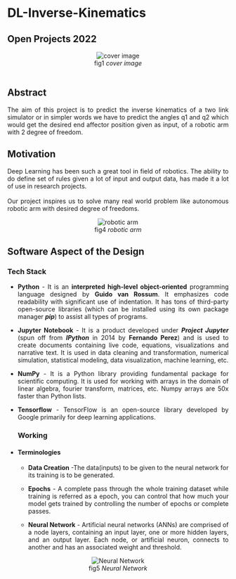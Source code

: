 # DL-Inverse-Kinematics
## Open Projects 2022

<p align = "center">
<img src = "https://github.com/zeus2x7/DL-Inverse-kinematics/blob/main/images/webapp3.png" alt = "cover image">
<br>fig1 <i>cover image</i> <br></br>


## Abstract
<p align = "justify">The aim of this project is to predict the inverse kinematics of a two link simulator or in 
simpler words we have to predict the angles q1 and q2 which would get the desired end affector position given as input, of a robotic arm with 2 degree of freedom.  </p>

## Motivation
<p align = "justify">Deep Learning has been such a great tool in field of robotics. The ability to do define set of rules given a lot of input and output data, 
has made it a lot of use in research projects.
<br></br>
Our project inspires us to solve many real world problem like autonomous robotic arm with desired degree of freedoms.
</p>

<p align = "center">
<img src = "https://github.com/zeus2x7/DL-Inverse-kinematics/blob/main/images/robotic%20arm.jpg" alt = "robotic arm">
<br>fig4 <i>robotic arm</i></p>

## Software Aspect of the Design
### Tech Stack
* <p align = "justify"><b>Python</b> - It is an <b>interpreted high-level object-oriented</b> programming language designed by <b>Guido van Rossum</b>. It emphasizes code readability with significant use of indentation. It has tons of third-party open-source libraries (which can be installed using its own package manager <b><i>pip</i></b>) to assist all types of programs.</p>
* <p align = "justify"><b>Jupyter Notebook</b> - It is a product developed under <b><i>Project Jupyter</i></b> (spun off from <b><i>IPython</i></b> in 2014 by <b>Fernando Perez</b>) and is used to create documents containing live code, equations, visualizations and narrative text. It is used in data cleaning and transformation, numerical simulation, statistical modeling, data visualization, machine learning, etc.</p>
* <p align = "justify"><b>NumPy</b> - It is a Python library providing fundamental package for scientific computing. It is used for working with arrays in the domain of linear algebra, fourier transform, matrices, etc. Numpy arrays are 50x faster than Python lists.</p>
* <p align = "justify"><b>Tensorflow</b> - TensorFlow is an open-source library developed by Google primarily for deep learning applications. 
  
  ### Working
* #### Terminologies
  * <p align = "justify"><b>Data Creation</b> -The data(inputs) to be given to the neural network for its training is to be generated.</p>
  * <p align = "justify"><b>Epochs</b> - A complete pass through the whole training dataset while training is referred as a epoch, you can control that how much your model gets trained by controlling the number of epochs or complete passes.</p>
  * <p align = "justify"><b>Neural Network</b> - Artificial neural networks (ANNs) are comprised of a node layers, containing an input layer, one or more hidden layers, and an output layer. Each node, or artificial neuron, connects to another and has an associated weight and threshold.</p>
 <p align = "center">
  <img src = "https://github.com/zeus2x7/DL-Inverse-kinematics/blob/main/images/neural%20network.png" alt = "Neural Network"><br>fig5 <i>Neural Network</i></p>

